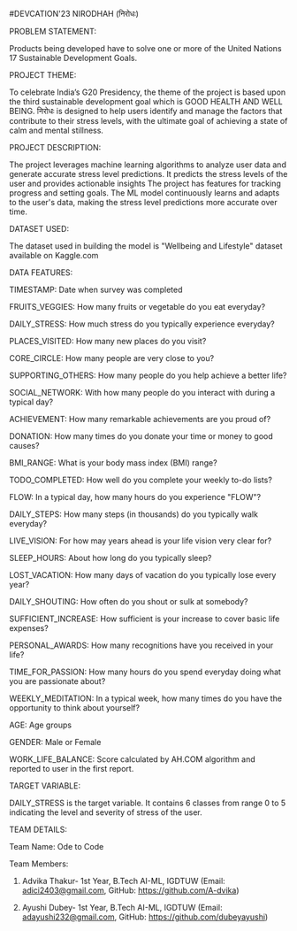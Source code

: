#DEVCATION'23
NIRODHAH (निरोधः)

PROBLEM STATEMENT:

Products being developed have to solve one or more of the United Nations 17 Sustainable Development Goals.

PROJECT THEME:

To celebrate India’s G20 Presidency, the theme of the project is based upon the third sustainable development goal which is GOOD HEALTH AND WELL BEING. निरोधः is designed to help users identify and manage the factors that contribute to their stress levels, with the ultimate goal of achieving a state of calm and mental stillness.

PROJECT DESCRIPTION:

The project leverages machine learning algorithms to analyze user data and generate accurate stress level predictions. It predicts the stress levels of the user and provides actionable insights The project has features for tracking progress and setting goals. The ML model continuously learns and adapts to the user's data, making the stress level predictions more accurate over time.

DATASET USED:

The dataset used in building the model is "Wellbeing and Lifestyle" dataset available on Kaggle.com

DATA FEATURES:

TIMESTAMP: Date when survey was completed

FRUITS_VEGGIES: How many fruits or vegetable do you eat everyday?

DAILY_STRESS: How much stress do you typically experience everyday?

PLACES_VISITED: How many new places do you visit?

CORE_CIRCLE: How many people are very close to you?

SUPPORTING_OTHERS: How many people do you help achieve a better life?

SOCIAL_NETWORK: With how many people do you interact with during a typical day?

ACHIEVEMENT: How many remarkable achievements are you proud of?

DONATION: How many times do you donate your time or money to good causes?

BMI_RANGE: What is your body mass index (BMI) range?

TODO_COMPLETED: How well do you complete your weekly to-do lists?

FLOW: In a typical day, how many hours do you experience "FLOW"?

DAILY_STEPS: How many steps (in thousands) do you typically walk everyday?

LIVE_VISION: For how may years ahead is your life vision very clear for?

SLEEP_HOURS: About how long do you typically sleep?

LOST_VACATION: How many days of vacation do you typically lose every year?

DAILY_SHOUTING: How often do you shout or sulk at somebody?

SUFFICIENT_INCREASE: How sufficient is your increase to cover basic life expenses?

PERSONAL_AWARDS: How many recognitions have you received in your life?

TIME_FOR_PASSION: How many hours do you spend everyday doing what you are passionate about?

WEEKLY_MEDITATION: In a typical week, how many times do you have the opportunity to think about yourself?

AGE: Age groups

GENDER: Male or Female

WORK_LIFE_BALANCE: Score calculated by AH.COM algorithm and reported to user in the first report.

TARGET VARIABLE:

DAILY_STRESS is the target variable. It contains 6 classes from range 0 to 5 indicating the level and severity of stress of the user.

TEAM DETAILS:

Team Name: Ode to Code

Team Members:

1. Advika Thakur- 1st Year, B.Tech AI-ML, IGDTUW (Email: adici2403@gmail.com, GitHub: https://github.com/A-dvika)

2. Ayushi Dubey- 1st Year, B.Tech AI-ML, IGDTUW (Email: adayushi232@gmail.com, GitHub: https://github.com/dubeyayushi)
